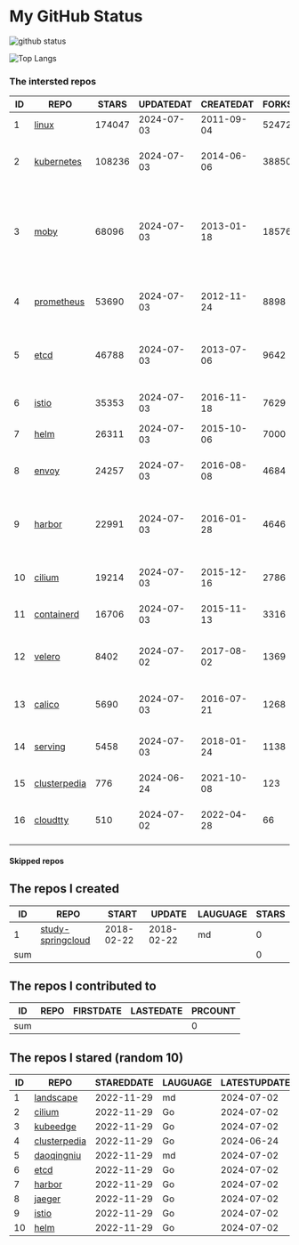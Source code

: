 # My GitHub Status

<img src="https://github-readme-stats-1.yihong0618.vercel.app/api?username=daoqingniu&show_icons=true&&&hide_title=true&count_private=true" alt="github status" />

![Top Langs](https://github-readme-stats-1.yihong0618.vercel.app/api/top-langs/?username=daoqingniu&layout=compact)

<!--START_SECTION:github_repos-->
### The intersted repos
| ID |                              REPO                               | STARS  | UPDATEDAT  | CREATEDAT  | FORKSCOUNT |                                                DESCRIPTIONS                                                |
|----|-----------------------------------------------------------------|--------|------------|------------|------------|------------------------------------------------------------------------------------------------------------|
|  1 | [linux](https://github.com/torvalds/linux)                      | 174047 | 2024-07-03 | 2011-09-04 |      52472 | Linux kernel source tree                                                                                   |
|  2 | [kubernetes](https://github.com/kubernetes/kubernetes)          | 108236 | 2024-07-03 | 2014-06-06 |      38850 | Production-Grade Container Scheduling and Management                                                       |
|  3 | [moby](https://github.com/moby/moby)                            |  68096 | 2024-07-03 | 2013-01-18 |      18576 | The Moby Project - a collaborative project for the container ecosystem to assemble container-based systems |
|  4 | [prometheus](https://github.com/prometheus/prometheus)          |  53690 | 2024-07-03 | 2012-11-24 |       8898 | The Prometheus monitoring system and time series database.                                                 |
|  5 | [etcd](https://github.com/etcd-io/etcd)                         |  46788 | 2024-07-03 | 2013-07-06 |       9642 | Distributed reliable key-value store for the most critical data of a distributed system                    |
|  6 | [istio](https://github.com/istio/istio)                         |  35353 | 2024-07-03 | 2016-11-18 |       7629 | Connect, secure, control, and observe services.                                                            |
|  7 | [helm](https://github.com/helm/helm)                            |  26311 | 2024-07-03 | 2015-10-06 |       7000 | The Kubernetes Package Manager                                                                             |
|  8 | [envoy](https://github.com/envoyproxy/envoy)                    |  24257 | 2024-07-03 | 2016-08-08 |       4684 | Cloud-native high-performance edge/middle/service proxy                                                    |
|  9 | [harbor](https://github.com/goharbor/harbor)                    |  22991 | 2024-07-03 | 2016-01-28 |       4646 | An open source trusted cloud native registry project that stores, signs, and scans content.                |
| 10 | [cilium](https://github.com/cilium/cilium)                      |  19214 | 2024-07-03 | 2015-12-16 |       2786 | eBPF-based Networking, Security, and Observability                                                         |
| 11 | [containerd](https://github.com/containerd/containerd)          |  16706 | 2024-07-03 | 2015-11-13 |       3316 | An open and reliable container runtime                                                                     |
| 12 | [velero](https://github.com/vmware-tanzu/velero)                |   8402 | 2024-07-02 | 2017-08-02 |       1369 | Backup and migrate Kubernetes applications and their persistent volumes                                    |
| 13 | [calico](https://github.com/projectcalico/calico)               |   5690 | 2024-07-03 | 2016-07-21 |       1268 | Cloud native networking and network security                                                               |
| 14 | [serving](https://github.com/knative/serving)                   |   5458 | 2024-07-03 | 2018-01-24 |       1138 | Kubernetes-based, scale-to-zero, request-driven compute                                                    |
| 15 | [clusterpedia](https://github.com/clusterpedia-io/clusterpedia) |    776 | 2024-06-24 | 2021-10-08 |        123 | The Encyclopedia of Kubernetes clusters                                                                    |
| 16 | [cloudtty](https://github.com/cloudtty/cloudtty)                |    510 | 2024-07-02 | 2022-04-28 |         66 | A Friendly Kubernetes CloudShell (Web Terminal) !                                                          |



#### Skipped repos
<!--END_SECTION:github_repos-->

<!--START_SECTION:my_github-->
## The repos I created
| ID  |                                 REPO                                 |   START    |   UPDATE   | LAUGUAGE | STARS |
|-----|----------------------------------------------------------------------|------------|------------|----------|-------|
|   1 | [study-springcloud](https://github.com/daoqingniu/study-springcloud) | 2018-02-22 | 2018-02-22 | md       |     0 |
| sum |                                                                      |            |            |          |     0 |

## The repos I contributed to
| ID  | REPO | FIRSTDATE | LASTEDATE | PRCOUNT |
|-----|------|-----------|-----------|---------|
| sum |      |           |           |       0 |

## The repos I stared (random 10)
| ID |                              REPO                               | STAREDDATE | LAUGUAGE | LATESTUPDATE |
|----|-----------------------------------------------------------------|------------|----------|--------------|
|  1 | [landscape](https://github.com/cncf/landscape)                  | 2022-11-29 | md       | 2024-07-02   |
|  2 | [cilium](https://github.com/cilium/cilium)                      | 2022-11-29 | Go       | 2024-07-02   |
|  3 | [kubeedge](https://github.com/kubeedge/kubeedge)                | 2022-11-29 | Go       | 2024-07-02   |
|  4 | [clusterpedia](https://github.com/clusterpedia-io/clusterpedia) | 2022-11-29 | Go       | 2024-06-24   |
|  5 | [daoqingniu](https://github.com/daoqingniu/daoqingniu)          | 2022-11-29 | md       | 2024-07-02   |
|  6 | [etcd](https://github.com/etcd-io/etcd)                         | 2022-11-29 | Go       | 2024-07-02   |
|  7 | [harbor](https://github.com/goharbor/harbor)                    | 2022-11-29 | Go       | 2024-07-02   |
|  8 | [jaeger](https://github.com/jaegertracing/jaeger)               | 2022-11-29 | Go       | 2024-07-02   |
|  9 | [istio](https://github.com/istio/istio)                         | 2022-11-29 | Go       | 2024-07-02   |
| 10 | [helm](https://github.com/helm/helm)                            | 2022-11-29 | Go       | 2024-07-02   |

<!--END_SECTION:my_github-->
